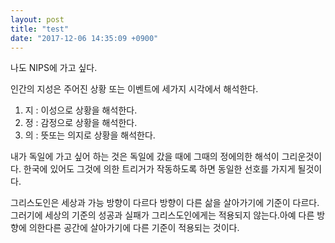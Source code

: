 ```yaml
---
layout: post
title: "test"
date: "2017-12-06 14:35:09 +0900"
---
```

나도 NIPS에 가고 싶다.

인간의 지성은 주어진 상황 또는 이벤트에 세가지 시각에서 해석한다.
1. 지 : 이성으로 상황을 해석한다.
2. 정 : 감정으로 상황을 해석한다.
3. 의 : 뜻또는 의지로 상황을 해석한다.

내가 독일에 가고 싶어 하는 것은 독일에 갔을 때에 그때의 정에의한 해석이 그리운것이다.
한국에 있어도 그것에 의한 트리거가 작동하도록 하면 동일한 선호를 가지게 될것이다.

그리스도인은 세상과 가능 방향이 다르다 방향이 다른 삶을 살아가기에 기준이 다르다.
그러기에 세상의 기준의 성공과 실패가 그리스도인에게는 적용되지 않는다.아예 다른 방향에 의한다른 공간에
살아가기에 다른 기준이 적용되는 것이다.
